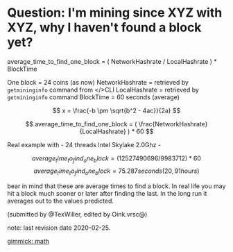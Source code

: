 # Question: I'm mining since XYZ with XYZ, why I haven't found a block yet?

average_time_to_find_one_block = ( NetworkHashrate / LocalHashrate ) * BlockTime

One block = 24 coins (as now)
NetworkHashrate = retrieved by `getmininginfo` command from </>CLI
LocalHashrate = retrieved by `getmininginfo` command
BlockTime = 60 seconds (average)

$$ x = \frac{-b \pm \sqrt{b^2 - 4ac}}{2a} $$

$$ average_time_to_find_one_block = ( \frac{NetworkHashrate}{LocalHashrate} ) * 60 $$

Real example with - 24 threads Intel Skylake 2.0Ghz -

$$ average_time_to_find_one_block = ( 12527490696 / 9983712 ) * 60 $$
$$ average_time_to_find_one_block = 75.287 seconds (20,91 hours) $$

bear in mind that these are average times to find a block. In real life you may hit a block much sooner or later after finding the last. In the long run it averages out to the values predicted.

(submitted by @TexWiller, edited by Oink.vrsc@)

note: last revision date 2020-02-25.

[gimmick: math]()
